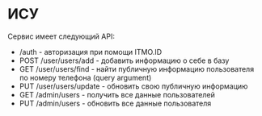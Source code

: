 # ИСУ

Сервис имеет следующий API:
- /auth - авторизация при помощи ITMO.ID
- POST /user/users/add - добавить информацию о себе в базу
- GET /user/users/find - найти публичную информацию пользователя по номеру телефона (query argument)
- PUT /user/users/update - обновить свою публичную информацию
- GET /admin/users - получить все данные пользователей
- PUT /admin/users - обновить все данные пользователя
